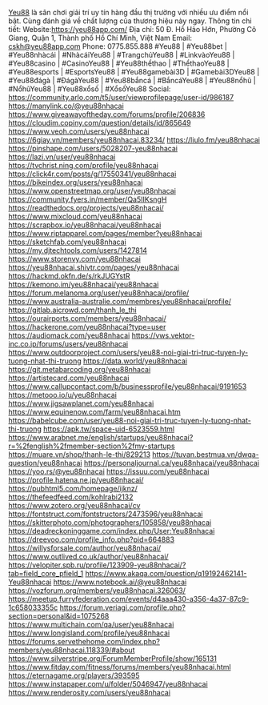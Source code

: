 <a href="https://yeu88app.com/">Yeu88</a> là sân chơi giải trí uy tín hàng đầu thị trường với nhiều ưu điểm nổi bật. Cùng đánh giá về chất lượng của thương hiệu này ngay.
Thông tin chi tiết:
Website:<a href="https://yeu88app.com/">https://yeu88app.com/</a>
Địa chỉ: 50 Đ. Hồ Hảo Hớn, Phường Cô Giang, Quận 1, Thành phố Hồ Chí Minh, Việt Nam
Email: cskh@yeu88app.com
Phone: 0775.855.888
#Yeu88 | #Yeu88bet | #Yeu88nhàcái | #NhàcáiYeu88 | #TrangchủYeu88 | #LinkvàoYeu88 | #Yeu88casino | #CasinoYeu88 | #Yeu88thểthao | #ThểthaoYeu88 | #Yeu88esports | #EsportsYeu88 | #Yeu88gamebài3D | #Gamebài3DYeu88 | #Yeu88đágà | #ĐágàYeu88 | #Yeu88bắncá | #BắncáYeu88 | #Yeu88nổhũ | #NổhũYeu88 | #Yeu88xổsố | #XổsốYeu88
Social:
<a href="https://community.arlo.com/t5/user/viewprofilepage/user-id/986187">https://community.arlo.com/t5/user/viewprofilepage/user-id/986187</a>
<a href="https://manylink.co/@yeu88nhacai">https://manylink.co/@yeu88nhacai</a>
<a href="https://www.giveawayoftheday.com/forums/profile/206836">https://www.giveawayoftheday.com/forums/profile/206836</a>
<a href="https://cloudim.copiny.com/question/details/id/865649">https://cloudim.copiny.com/question/details/id/865649</a>
<a href="https://www.veoh.com/users/yeu88nhacai">https://www.veoh.com/users/yeu88nhacai</a>
<a href="https://6giay.vn/members/yeu88nhacai.83234/">https://6giay.vn/members/yeu88nhacai.83234/</a>
<a href="https://liulo.fm/yeu88nhacai">https://liulo.fm/yeu88nhacai</a>
<a href="https://pinshape.com/users/5028207-yeu88nhacai">https://pinshape.com/users/5028207-yeu88nhacai</a>
<a href="https://lazi.vn/user/yeu88nhacai">https://lazi.vn/user/yeu88nhacai</a>
<a href="https://tvchrist.ning.com/profile/yeu88nhacai">https://tvchrist.ning.com/profile/yeu88nhacai</a>
<a href="https://click4r.com/posts/g/17550341/yeu88nhacai">https://click4r.com/posts/g/17550341/yeu88nhacai</a>
<a href="https://bikeindex.org/users/yeu88nhacai">https://bikeindex.org/users/yeu88nhacai</a>
<a href="https://www.openstreetmap.org/user/yeu88nhacai">https://www.openstreetmap.org/user/yeu88nhacai</a>
<a href="https://community.fyers.in/member/Qa5IIKsngH">https://community.fyers.in/member/Qa5IIKsngH</a>
<a href="https://readthedocs.org/projects/yeu88nhacai/">https://readthedocs.org/projects/yeu88nhacai/</a>
<a href="https://www.mixcloud.com/yeu88nhacai">https://www.mixcloud.com/yeu88nhacai</a>
<a href="https://scrapbox.io/yeu88nhacai/yeu88nhacai">https://scrapbox.io/yeu88nhacai/yeu88nhacai</a>
<a href="https://www.riptapparel.com/pages/member?yeu88nhacai">https://www.riptapparel.com/pages/member?yeu88nhacai</a>
<a href="https://sketchfab.com/yeu88nhacai">https://sketchfab.com/yeu88nhacai</a>
<a href="https://my.djtechtools.com/users/1427814">https://my.djtechtools.com/users/1427814</a>
<a href="https://www.storenvy.com/yeu88nhacai">https://www.storenvy.com/yeu88nhacai</a>
<a href="https://yeu88nhacai.shivtr.com/pages/yeu88nhacai">https://yeu88nhacai.shivtr.com/pages/yeu88nhacai</a>
<a href="https://hackmd.okfn.de/s/rkJUGYstR">https://hackmd.okfn.de/s/rkJUGYstR</a>
<a href="https://kemono.im/yeu88nhacai/yeu88nhacai">https://kemono.im/yeu88nhacai/yeu88nhacai</a>
<a href="https://forum.melanoma.org/user/yeu88nhacai/profile/">https://forum.melanoma.org/user/yeu88nhacai/profile/</a>
<a href="https://www.australia-australie.com/membres/yeu88nhacai/profile/">https://www.australia-australie.com/membres/yeu88nhacai/profile/</a>
<a href="https://gitlab.aicrowd.com/thanh_le_thi">https://gitlab.aicrowd.com/thanh_le_thi</a>
<a href="https://ourairports.com/members/yeu88nhacai/">https://ourairports.com/members/yeu88nhacai/</a>
<a href="https://hackerone.com/yeu88nhacai?type=user">https://hackerone.com/yeu88nhacai?type=user</a>
<a href="https://audiomack.com/yeu88nhacai">https://audiomack.com/yeu88nhacai</a>
<a href="https://vws.vektor-inc.co.jp/forums/users/yeu88nhacai">https://vws.vektor-inc.co.jp/forums/users/yeu88nhacai</a>
<a href="https://www.outdoorproject.com/users/yeu88-noi-giai-tri-truc-tuyen-ly-tuong-nhat-thi-truong">https://www.outdoorproject.com/users/yeu88-noi-giai-tri-truc-tuyen-ly-tuong-nhat-thi-truong</a>
<a href="https://data.world/yeu88nhacai">https://data.world/yeu88nhacai</a>
<a href="https://git.metabarcoding.org/yeu88nhacai">https://git.metabarcoding.org/yeu88nhacai</a>
<a href="https://artistecard.com/yeu88nhacai">https://artistecard.com/yeu88nhacai</a>
<a href="https://www.callupcontact.com/b/businessprofile/yeu88nhacai/9191653">https://www.callupcontact.com/b/businessprofile/yeu88nhacai/9191653</a>
<a href="https://metooo.io/u/yeu88nhacai">https://metooo.io/u/yeu88nhacai</a>
<a href="https://www.jigsawplanet.com/yeu88nhacai">https://www.jigsawplanet.com/yeu88nhacai</a>
<a href="https://www.equinenow.com/farm/yeu88nhacai.htm">https://www.equinenow.com/farm/yeu88nhacai.htm</a>
<a href="https://babelcube.com/user/yeu88-noi-giai-tri-truc-tuyen-ly-tuong-nhat-thi-truong">https://babelcube.com/user/yeu88-noi-giai-tri-truc-tuyen-ly-tuong-nhat-thi-truong</a>
<a href="https://apk.tw/space-uid-6523559.html">https://apk.tw/space-uid-6523559.html</a>
<a href="https://www.arabnet.me/english/startups/yeu88nhacai?r=%2fenglish%2fmember-section%2fmy-startups">https://www.arabnet.me/english/startups/yeu88nhacai?r=%2fenglish%2fmember-section%2fmy-startups</a>
<a href="https://muare.vn/shop/thanh-le-thi/829213">https://muare.vn/shop/thanh-le-thi/829213</a>
<a href="https://tuvan.bestmua.vn/dwqa-question/yeu88nhacai">https://tuvan.bestmua.vn/dwqa-question/yeu88nhacai</a>
<a href="https://personaljournal.ca/yeu88nhacai/yeu88nhacai">https://personaljournal.ca/yeu88nhacai/yeu88nhacai</a>
<a href="https://yoo.rs/@yeu88nhacai">https://yoo.rs/@yeu88nhacai</a>
<a href="https://issuu.com/yeu88nhacai">https://issuu.com/yeu88nhacai</a>
<a href="https://profile.hatena.ne.jp/yeu88nhacai/">https://profile.hatena.ne.jp/yeu88nhacai/</a>
<a href="https://pubhtml5.com/homepage/ijknz/">https://pubhtml5.com/homepage/ijknz/</a>
<a href="https://thefeedfeed.com/kohlrabi2132">https://thefeedfeed.com/kohlrabi2132</a>
<a href="https://www.zotero.org/yeu88nhacai/cv">https://www.zotero.org/yeu88nhacai/cv</a>
<a href="https://fontstruct.com/fontstructors/2473596/yeu88nhacai">https://fontstruct.com/fontstructors/2473596/yeu88nhacai</a>
<a href="https://skitterphoto.com/photographers/105858/yeu88nhacai">https://skitterphoto.com/photographers/105858/yeu88nhacai</a>
<a href="https://deadreckoninggame.com/index.php/User:Yeu88nhacai">https://deadreckoninggame.com/index.php/User:Yeu88nhacai</a>
<a href="https://dreevoo.com/profile_info.php?pid=664883">https://dreevoo.com/profile_info.php?pid=664883</a>
<a href="https://willysforsale.com/author/yeu88nhacai/">https://willysforsale.com/author/yeu88nhacai/</a>
<a href="https://www.outlived.co.uk/author/yeu88nhacai/">https://www.outlived.co.uk/author/yeu88nhacai/</a>
<a href="https://velopiter.spb.ru/profile/123909-yeu88nhacai/?tab=field_core_pfield_1">https://velopiter.spb.ru/profile/123909-yeu88nhacai/?tab=field_core_pfield_1</a>
<a href="https://www.akaqa.com/question/q19192462141-Yeu88nhacai">https://www.akaqa.com/question/q19192462141-Yeu88nhacai</a>
<a href="https://www.notebook.ai/@yeu88nhacai">https://www.notebook.ai/@yeu88nhacai</a>
<a href="https://vozforum.org/members/yeu88nhacai.326063/">https://vozforum.org/members/yeu88nhacai.326063/</a>
<a href="https://meetup.furryfederation.com/events/d4aaa430-a356-4a37-87c9-1c658033355c">https://meetup.furryfederation.com/events/d4aaa430-a356-4a37-87c9-1c658033355c</a>
<a href="https://forum.veriagi.com/profile.php?section=personal&id=1075268">https://forum.veriagi.com/profile.php?section=personal&id=1075268</a>
<a href="https://www.multichain.com/qa/user/yeu88nhacai">https://www.multichain.com/qa/user/yeu88nhacai</a>
<a href="https://www.longisland.com/profile/yeu88nhacai">https://www.longisland.com/profile/yeu88nhacai</a>
<a href="https://forums.servethehome.com/index.php?members/yeu88nhacai.118339/#about">https://forums.servethehome.com/index.php?members/yeu88nhacai.118339/#about</a>
<a href="https://www.silverstripe.org/ForumMemberProfile/show/165131">https://www.silverstripe.org/ForumMemberProfile/show/165131</a>
<a href="https://www.fitday.com/fitness/forums/members/yeu88nhacai.html">https://www.fitday.com/fitness/forums/members/yeu88nhacai.html</a>
<a href="https://eternagame.org/players/393595">https://eternagame.org/players/393595</a>
<a href="https://www.instapaper.com/u/folder/5046947/yeu88nhacai">https://www.instapaper.com/u/folder/5046947/yeu88nhacai</a>
<a href="https://www.renderosity.com/users/yeu88nhacai">https://www.renderosity.com/users/yeu88nhacai</a>
